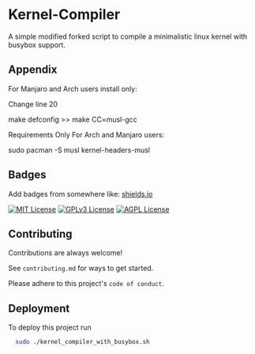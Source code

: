 
# Kernel-Compiler

A simple modified forked script to compile a minimalistic linux kernel with busybox support.



## Appendix

For Manjaro and Arch users install only:

Change line 20 

make defconfig >> make CC=musl-gcc

Requirements Only For Arch and Manjaro users:

sudo pacman -S musl kernel-headers-musl

## Badges

Add badges from somewhere like: [shields.io](https://shields.io/)

[![MIT License](https://img.shields.io/badge/License-MIT-green.svg)](https://choosealicense.com/licenses/mit/)
[![GPLv3 License](https://img.shields.io/badge/License-GPL%20v3-yellow.svg)](https://opensource.org/licenses/)
[![AGPL License](https://img.shields.io/badge/license-AGPL-blue.svg)](http://www.gnu.org/licenses/agpl-3.0)


## Contributing

Contributions are always welcome!

See `contributing.md` for ways to get started.

Please adhere to this project's `code of conduct`.


## Deployment

To deploy this project run

```bash
  sudo ./kernel_compiler_with_busybox.sh
```

